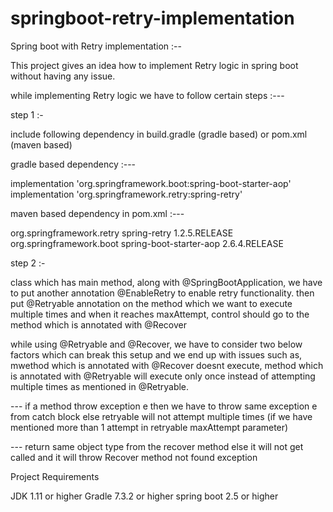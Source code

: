 # springboot-retry-implementation

Spring boot with Retry implementation :--

This project gives an idea how to implement Retry logic in spring boot without having any issue.

while implementing Retry logic we have to follow certain steps :---

step 1 :-

include following dependency in build.gradle (gradle based) or pom.xml (maven based)

gradle based dependency :---

implementation 'org.springframework.boot:spring-boot-starter-aop'
implementation 'org.springframework.retry:spring-retry'

maven based dependency in pom.xml :---

<dependency>
    <groupId>org.springframework.retry</groupId>
    <artifactId>spring-retry</artifactId>
    <version>1.2.5.RELEASE</version>
</dependency>

<dependency>
    <groupId>org.springframework.boot</groupId>
    <artifactId>spring-boot-starter-aop</artifactId>
    <version>2.6.4.RELEASE</version>
</dependency>



step 2 :-

class which has main method, along with @SpringBootApplication, we have to put another annotation @EnableRetry to enable retry functionality.
then
put @Retryable annotation on the method which we want to execute multiple times and when it reaches maxAttempt, control should go to the method which is annotated with @Recover


while using @Retryable and @Recover, we have to consider two below factors which can break this setup and we end up with issues such as, mwethod which is annotated
with @Recover doesnt execute, method which is annotated with @Retryable will execute only once instead of attempting multiple times as mentioned in @Retryable.


 --- if a method throw exception e then we have to throw same exception e from catch block else retryable will not attempt multiple times (if we have 
     mentioned more than 1 attempt in retryable maxAttempt parameter)

 --- return same object type from the recover method else it will not get called and it will throw Recover method not found exception 

Project Requirements

JDK 1.11 or higher Gradle 7.3.2 or higher spring boot 2.5 or higher
